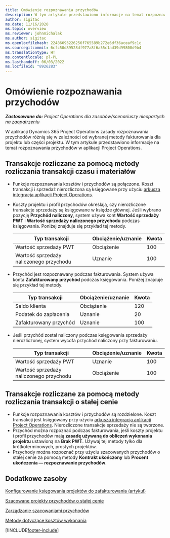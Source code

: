 ```yaml
---
title: Omówienie rozpoznawania przychodów
description: W tym artykule przedstawiono informacje na temat rozpoznawania przychodów w aplikacji Project Operations.
author: sigitac
ms.date: 11/16/2020
ms.topic: overview
ms.reviewer: johnmichalak
ms.author: sigitac
ms.openlocfilehash: 22486693226256f765589b272e6df36aceaf9c1c
ms.sourcegitcommit: 6cfc50d89528df977a8f6a55c1ad39d99800d9b4
ms.translationtype: HT
ms.contentlocale: pl-PL
ms.lasthandoff: 06/03/2022
ms.locfileid: "8926283"
---
```

# <a name="revenue-recognition-overview"></a>Omówienie rozpoznawania przychodów

_**Zastosowane do:** Project Operations dla zasobów/scenariuszy nieopartych na zaopatrzeniu_

W aplikacji Dynamics 365 Project Operations zasady rozpoznawania przychodów różnią się w zależności od wybranej metody fakturowania dla projektu lub części projektu. W tym artykule przedstawiono informacje na temat rozpoznawania przychodów w aplikacji Project Operations.

## <a name="transactions-accounted-using-time-and-material-billing-method"></a>Transakcje rozliczane za pomocą metody rozliczania transakcji czasu i materiałów

- Funkcje rozpoznawania kosztów i przychodów są połączone. Koszt transakcji i sprzedaż nierozliczona są księgowane przy użyciu [arkusza integracja aplikacji Project Operations](../project-accounting/project-operations-integration-journal.md).
- Koszty projektu i profil przychodów określają, czy nierozliczone transakcje sprzedaży są księgowane w księdze głównej. Jeśli wybrano pozycję **Przychód naliczony**, system używa kont **Wartość sprzedaży PWT** i **Wartość sprzedaży naliczonego przychodu** podczas księgowania. Poniżej znajduje się przykład tej metody.  

  | Typ transakcji | Obciążenie/uznanie | Kwota |
  | --- | --- | --- |
  | Wartość sprzedaży PWT | Obciążenie | 100 |
  | Wartość sprzedaży naliczonego przychodu | Uznanie | 100 |

- Przychód jest rozpoznawany podczas fakturowania. System używa konta **Zafakturowany przychód** podczas księgowania. Poniżej znajduje się przykład tej metody.  

  | Typ transakcji | Obciążenie/uznanie | Kwota |
  | --- | --- | --- |
  | Saldo klienta | Obciążenie | 120 |
  | Podatek do zapłacenia | Uznanie | 20 |
  | Zafakturowany przychód | Uznanie | 100 |

- Jeśli przychód został naliczony podczas księgowania sprzedaży nierozliczonej, system wycofa przychód naliczony przy fakturowaniu.

  | Typ transakcji | Obciążenie/uznanie | Kwota |
  | --- | --- | --- |
  | Wartość sprzedaży PWT | Uznanie | 100 |
  | Wartość sprzedaży naliczonego przychodu | Obciążenie | 100 |

## <a name="transactions-accounted-using-the-fixed-price-billing-method"></a>Transakcje rozliczane za pomocą metody rozliczania transakcji o stałej cenie

- Funkcje rozpoznawania kosztów i przychodów są rozdzielone. Koszt transakcji jest księgowany przy użyciu [arkusza integracja aplikacji Project Operations](../project-accounting/project-operations-integration-journal.md). Nierozliczone transakcje sprzedaży nie są tworzone.
- Przychód można rozpoznać podczas fakturowania, jeśli koszty projektu i profil przychodów mają **zasadę używaną do obliczeń wykonania projektu** ustawioną na **Brak PWT**. Używaj tej metody tylko dla krótkoterminowych, prostych projektów.
- Przychody można rozpoznać przy użyciu szacowanych przychodów o stałej cenie za pomocą metody **Kontrakt ukończony** lub **Procent ukończenia — rozpoznawanie przychodów**.

## <a name="additional-resources"></a>Dodatkowe zasoby
[Konfigurowanie księgowania projektów do zafakturowania (artykuł)](../project-accounting/configure-accounting-billable-projects.md)

[Szacowane projekty przychodów o stałej cenie](rev-rec-percentage-completion-method.md)

[Zarządzanie szacowaniami przychodów](rev-rec-completed-contract-method.md)

[Metody dotyczące kosztów wykonania](cost-complete-methods.md)


[!INCLUDE[footer-include](../includes/footer-banner.md)]